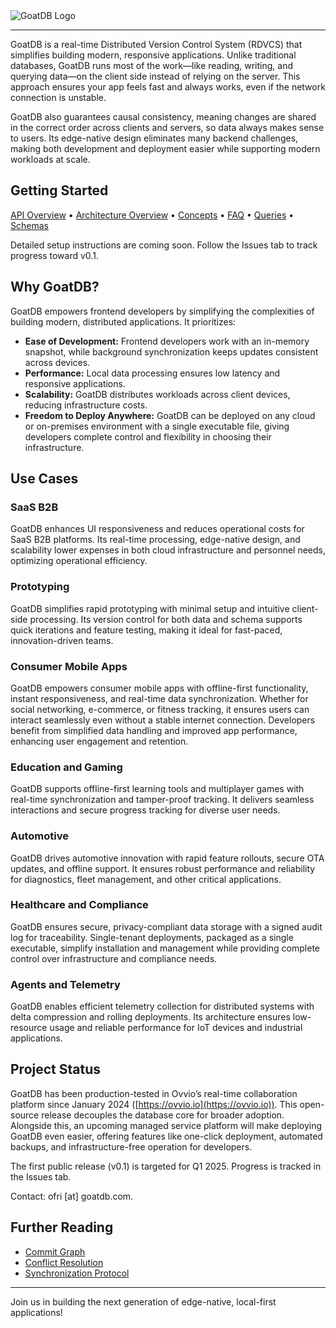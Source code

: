 <picture>
  <source media="(prefers-color-scheme: dark)" srcset="https://github.com/user-attachments/assets/4975e49c-e73c-435e-8e10-97adc2c0aaeb">
  <source media="(prefers-color-scheme: light)" srcset="https://github.com/user-attachments/assets/270caf47-3ed8-49d4-b3b9-74a51bd2d6c0">
  <img alt="GoatDB Logo" src="https://github.com/user-attachments/assets/270caf47-3ed8-49d4-b3b9-74a51bd2d6c0">
</picture>

---

GoatDB is a real-time Distributed Version Control System (RDVCS) that simplifies building modern, responsive applications. Unlike traditional databases, GoatDB runs most of the work—like reading, writing, and querying data—on the client side instead of relying on the server. This approach ensures your app feels fast and always works, even if the network connection is unstable.

GoatDB also guarantees causal consistency, meaning changes are shared in the correct order across clients and servers, so data always makes sense to users. Its edge-native design eliminates many backend challenges, making both development and deployment easier while supporting modern workloads at scale.

## Getting Started

[API Overview](docs/api.md)
• [Architecture Overview](docs/architecture.md)
• [Concepts](docs/concepts.md)
• [FAQ](docs/faq.md)
• [Queries](docs/query.md)
• [Schemas](docs/schema.md)

Detailed setup instructions are coming soon. Follow the Issues tab to track progress toward v0.1.

## Why GoatDB?

GoatDB empowers frontend developers by simplifying the complexities of building modern, distributed applications. It prioritizes:

- **Ease of Development:** Frontend developers work with an in-memory snapshot, while background synchronization keeps updates consistent across devices.
- **Performance:** Local data processing ensures low latency and responsive applications.
- **Scalability:** GoatDB distributes workloads across client devices, reducing infrastructure costs.
- **Freedom to Deploy Anywhere:** GoatDB can be deployed on any cloud or on-premises environment with a single executable file, giving developers complete control and flexibility in choosing their infrastructure.

## Use Cases

### SaaS B2B

GoatDB enhances UI responsiveness and reduces operational costs for SaaS B2B platforms. Its real-time processing, edge-native design, and scalability lower expenses in both cloud infrastructure and personnel needs, optimizing operational efficiency.

### Prototyping

GoatDB simplifies rapid prototyping with minimal setup and intuitive client-side processing. Its version control for both data and schema supports quick iterations and feature testing, making it ideal for fast-paced, innovation-driven teams.

### Consumer Mobile Apps

GoatDB empowers consumer mobile apps with offline-first functionality, instant responsiveness, and real-time data synchronization. Whether for social networking, e-commerce, or fitness tracking, it ensures users can interact seamlessly even without a stable internet connection. Developers benefit from simplified data handling and improved app performance, enhancing user engagement and retention.

### Education and Gaming

GoatDB supports offline-first learning tools and multiplayer games with real-time synchronization and tamper-proof tracking. It delivers seamless interactions and secure progress tracking for diverse user needs.

### Automotive

GoatDB drives automotive innovation with rapid feature rollouts, secure OTA updates, and offline support. It ensures robust performance and reliability for diagnostics, fleet management, and other critical applications.

### Healthcare and Compliance

GoatDB ensures secure, privacy-compliant data storage with a signed audit log for traceability. Single-tenant deployments, packaged as a single executable, simplify installation and management while providing complete control over infrastructure and compliance needs.

### Agents and Telemetry

GoatDB enables efficient telemetry collection for distributed systems with delta compression and rolling deployments. Its architecture ensures low-resource usage and reliable performance for IoT devices and industrial applications.

## Project Status

GoatDB has been production-tested in Ovvio’s real-time collaboration platform since January 2024 ([https://ovvio.io](https://ovvio.io)). This open-source release decouples the database core for broader adoption. Alongside this, an upcoming managed service platform will make deploying GoatDB even easier, offering features like one-click deployment, automated backups, and infrastructure-free operation for developers.

The first public release (v0.1) is targeted for Q1 2025. Progress is tracked in the Issues tab.

Contact: ofri [at] goatdb.com.

## Further Reading

- [Commit Graph](docs/commit-graph.md)
- [Conflict Resolution](docs/conflict-resolution.md)
- [Synchronization Protocol](docs/sync.md)

---

Join us in building the next generation of edge-native, local-first applications!

